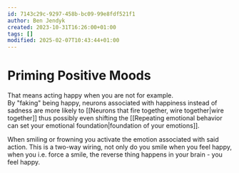 ```yaml
---
id: 7143c29c-9297-458b-bc09-99e8fdf521f1
author: Ben Jendyk
created: 2023-10-31T16:26:00+01:00
tags: []
modified: 2025-02-07T10:43:44+01:00
---
```


# Priming Positive Moods

That means acting happy when you are not for example.  
By "faking" being happy, neurons associated with happiness instead of sadness are more likely to [[Neurons that fire together, wire together|wire together]] thus possibly even shifting the [[Repeating emotional behavior can set your emotional foundation|foundation of your emotions]].

When smiling or frowning you activate the emotion associated with said action. This is a two-way wiring, not only do you smile when you feel happy, when you i.e. force a smile, the reverse thing happens in your brain - you feel happy.
